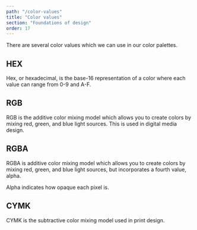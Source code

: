 ```yaml
---
path: "/color-values"
title: "Color values"
section: "Foundations of design"
order: 17
---
```


There are several color values which we can use in our color palettes.

## HEX

Hex, or hexadecimal, is the base-16 representation of a color where each value can range from 0-9 and A-F.

## RGB

RGB is the additive color mixing model which allows you to create colors by mixing red, green, and blue light sources. This is used in digital media design.

## RGBA

RGBA is additive color mixing model which allows you to create colors by mixing red, green, and blue light sources, but incorporates a fourth value, alpha.

Alpha indicates how opaque each pixel is.

## CYMK

CYMK is the subtractive color mixing model used in print design.
